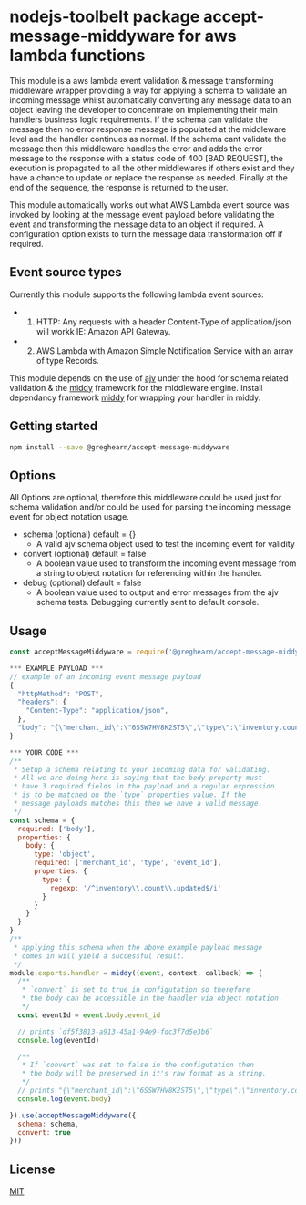 # nodejs-toolbelt package accept-message-middyware for aws lambda functions
This module is a aws lambda event validation & message transforming middleware wrapper providing a way for applying a schema to validate an incoming message whilst automatically converting any message data to an object leaving the developer to concentrate on implementing their main handlers business logic requirements.
If the schema can validate the message then no error response message is populated at the middleware level and the handler continues as normal.
If the schema cant validate the message then this middleware handles the error and adds the error message to the response with a status code of 400 [BAD REQUEST], the execution is propagated to all the other middlewares if others exist and they have a chance to update or replace the response as needed. 
Finally at the end of the sequence, the response is returned to the user.

This module automatically works out what AWS Lambda event source was invoked by looking at the message event payload before validating the event and transforming the message data to an object if required.
A configuration option exists to turn the message data transformation off if required.

## Event source types
Currently this module supports the following lambda event sources:
- 1. HTTP: Any requests with a header Content-Type of application/json will workk IE: Amazon API Gateway.
- 2. AWS Lambda with Amazon Simple Notification Service with an array of type Records.

This module depends on the use of [ajv](https://www.npmjs.com/package/ajv) under the hood for schema related validation & the [middy](https://www.npmjs.com/package/middy) framework for the middleware engine.
Install dependancy framework [middy](https://www.npmjs.com/package/middy) for wrapping your handler in middy.

## Getting started

```bash
npm install --save @greghearn/accept-message-middyware
```

## Options
All Options are optional, therefore this middleware could be used just for schema validation and/or could be used for parsing the incoming message event for object notation usage.
- schema (optional) default = {}
  - A valid ajv schema object used to test the incoming event for validity
- convert (optional) default = false
  - A boolean value used to transform the incoming event message from a string to object notation for referencing within the handler.
- debug (optional) default = false
  - A boolean value used to output and error messages from the ajv schema tests. Debugging currently sent to default console.

## Usage

```javascript
const acceptMessageMiddyware = require('@greghearn/accept-message-middyware')

*** EXAMPLE PAYLOAD ***
// example of an incoming event message payload
{
  "httpMethod": "POST",
  "headers": {
    "Content-Type": "application/json",
  },
  "body": "{\"merchant_id\":\"6SSW7HV8K2ST5\",\"type\":\"inventory.count.updated\",\"event_id\":\"df5f3813-a913-45a1-94e9-fdc3f7d5e3b6\"}",
}

*** YOUR CODE ***
/**
 * Setup a schema relating to your incoming data for validating.
 * All we are doing here is saying that the body property must 
 * have 3 required fields in the payload and a regular expression 
 * is to be matched on the `type` properties value. If the
 * message payloads matches this then we have a valid message.
 */
const schema = {
  required: ['body'],
  properties: {
    body: {
      type: 'object',
      required: ['merchant_id', 'type', 'event_id'],
      properties: {
        type: {
          regexp: '/^inventory\\.count\\.updated$/i'
        }
      }
    }
  }
}
/**
 * applying this schema when the above example payload message 
 * comes in will yield a successful result.
 */
module.exports.handler = middy((event, context, callback) => { 
  /**
   * `convert` is set to true in configutation so therefore 
   * the body can be accessible in the handler via object notation.
   */
  const eventId = event.body.event_id

  // prints `df5f3813-a913-45a1-94e9-fdc3f7d5e3b6`
  console.log(eventId)

  /**
   * If `convert` was set to false in the configutation then
   * the body will be preserved in it's raw format as a string.
   */
  // prints "{\"merchant_id\":\"6SSW7HV8K2ST5\",\"type\":\"inventory.count.updated\",\"event_id\":\"df5f3813-a913-45a1-94e9-fdc3f7d5e3b6\"}"
  console.log(event.body)

}).use(acceptMessageMiddyware({ 
  schema: schema,
  convert: true
}))

```


## License
[MIT](https://choosealicense.com/licenses/mit/)